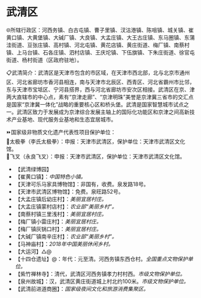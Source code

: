 # 武清区  
🌐所辖行政区：河西务镇、白古屯镇、曹子里镇、汊沽港镇、陈咀镇、城关镇、崔黄口镇、大黄堡镇、大碱厂镇、大良镇、大孟庄镇、大王古庄镇、东马圈镇、东蒲洼街道、豆张庄镇、高村镇、河北屯镇、黄花店镇、黄庄街道、梅厂镇、南蔡村镇、上马台镇、石各庄镇、泗村店镇、王庆坨镇、下伍旗镇、下朱庄街道、徐官屯街道、杨村街道（区政府驻地）。  
  
📋武清简介：武清区是天津市包含的市区域，在天津市西北部，北与北京市通州区、河北省廊坊市香河县相连，南与天津市北辰区、西青区、河北省霸州市比邻，东与天津市宝坻区、宁河县搭界，西与河北省廊坊市安次区相接。武清区在京、津两大直辖市的中心点，素有“京津走廊”、“京津明珠”美誉是京津冀三省市的交汇点是国家“京津冀一体化”战略的重要核心区和桥头堡。武清是国家智慧城市试点之一。武清区致力于发展成为京津综合发展主轴上的国际化功能区和京津之间高新技术产业基地、现代服务业基地和生态宜居城市。  
  
⏩国家级非物质文化遗产代表性项目保护单位：  
🔸太极拳（李氏太极拳）：申报：天津市武清区，保护单位：天津市武清区文化馆。  
🔸飞叉（永良飞叉）：申报：天津市武清区，保护单位：天津市武清区文化馆。  
  
* 【武清绿博园】  
* 【崔黄口镇】：*中国特色小镇。*  
* 【天津可乐马家具博物馆】：非国有，收费。泉发路18号。  
* 【天津市武清区博物馆】：免费。泉旺路52号。  
* 【大孟庄镇后幼庄村】：*美丽宜居村庄。*  
* 【大孟庄镇蒙村店村】：*农业部“美丽乡村”。*  
* 【南蔡村镇三里浅村】：*美丽宜居村庄。*  
* 【梅厂镇小雷庄村】：*美丽宜居村庄。*  
* 【梅厂镇灰锅口村】：*美丽宜居村庄。*  
* 【大碱厂镇南辛庄村】：*农业部“美丽乡村”。*  
* 【马神庙村】：*2018年中国美丽休闲乡村。*  
* 【大运河】△@  
* 【十四仓遗址】@：年代：元至清。河西务镇东西仓村。*全国重点文物保护单位。*  
* 【紫竹禅林寺】：清代，武清区河西务镇孝力村村西。*市级文物保护单位。*
* 【泉州故城】：汉，武清区黄庄街道城上村北约100米。*市级文物保护单位。*  
* 【武清前进道商圈】：*国家级夜间文化和旅游消费集聚区。*